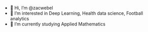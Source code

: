 - 👋 Hi, I’m @zacwebel
- 👀 I’m interested in Deep Learning, Health data science, Football analytics
- 🌱 I’m currently studying Applied Mathematics 

<!---
zacwebel/zacwebel is a ✨ special ✨ repository because its `README.md` (this file) appears on your GitHub profile.
You can click the Preview link to take a look at your changes.
--->
